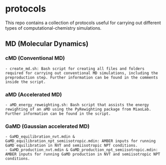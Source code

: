 # protocols

This repo contains a collection of protocols useful for carrying out different types of computational-chemistry simulations.

## MD (Molecular Dynamics)

### cMD (Conventional MD)

    - create_md.sh: Bash script for creating all files and folders required for carrying out conventional MD simulations, including the preproduction step. Further information can be found in the comments inside the script.

### aMD (Accelerated MD)

    - aMD_energy_reweighting.sh: Bash script that assists the energy rewighting of an aMD using the PyRewighting package from MiaoLab. Further information can be found in the script.

### GaMD (Gaussian accelerated MD)
    - GaMD_equilibration_nvt.mdin & GaMD_equilibration_npt_semiisotropic.mdin: AMBER inputs for running GaMD equilibration in NVT and semiisotropic NPT conditions.
    - GaMD_production_nvt.mdin & GaMD_production_npt_semiisotropic.mdin: AMBER inputs for running GaMD production in NVT and semiisotropic NPT conditions.
